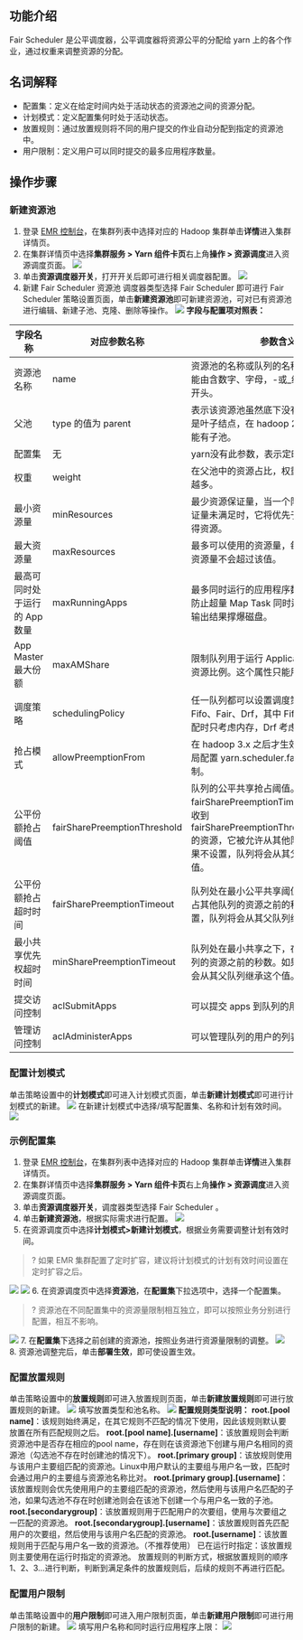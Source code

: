 ## 功能介绍
Fair Scheduler 是公平调度器，公平调度器将资源公平的分配给 yarn 上的各个作业，通过权重来调整资源的分配。
## 名词解释
- 配置集：定义在给定时间内处于活动状态的资源池之间的资源分配。
- 计划模式：定义配置集何时处于活动状态。
- 放置规则：通过放置规则将不同的用户提交的作业自动分配到指定的资源池中。
- 用户限制：定义用户可以同时提交的最多应用程序数量。

## 操作步骤
### 新建资源池
1. 登录 [EMR 控制台](https://console.cloud.tencent.com/emr)，在集群列表中选择对应的 Hadoop 集群单击**详情**进入集群详情页。
2. 在集群详情页中选择**集群服务 > Yarn 组件卡页**右上角**操作 > 资源调度**进入资源调度页面。
![](https://qcloudimg.tencent-cloud.cn/raw/16320db2e3a68ebf6ff3733c26201bc9.png)
3. 单击**资源调度器开关**，打开开关后即可进行相关调度器配置。
![](https://qcloudimg.tencent-cloud.cn/raw/da6a4c4cb0f1b09a1a11f87877c302cd.png)
4. 新建 Fair Scheduler 资源池
调度器类型选择 Fair Scheduler 即可进行 Fair Scheduler 策略设置页面，单击**新建资源池**即可新建资源池，可对已有资源池进行编辑、新建子池、克隆、删除等操作。
![](https://qcloudimg.tencent-cloud.cn/raw/4598532c402c263efc3552d77151401a.png)
**字段与配置项对照表：**
<table>
<thead>
<tr>
<th>字段名称</th>
<th>对应参数名称</th>
<th>参数含义</th>
</tr>
</thead>
<tbody><tr>
<td>资源池名称</td>
<td>name</td>
<td>资源池的名称或队列的名称。资源池名称只能由含数字、字母，-或_组成，不能以-或_开头。</td>
</tr>
<tr>
<td>父池</td>
<td>type 的值为 parent</td>
<td>表示该资源池虽然底下没有子池，但它也不是叶子结点，在 hadoop 2.8 及以后父池不能有子池。</td>
</tr>
<tr>
<td>配置集</td>
<td>无</td>
<td>yarn没有此参数，表示定时任务的集合。</td>
</tr>
<tr>
<td>权重</td>
<td>weight</td>
<td>在父池中的资源占比，权重越大分配的资源越多。</td>
</tr>
<tr>
<td>最小资源量</td>
<td>minResources</td>
<td>最少资源保证量，当一个队列的最少资源保证量未满足时，它将优先于其他同级队列获得资源。</td>
</tr>
<tr>
<td>最大资源量</td>
<td>maxResources</td>
<td>最多可以使用的资源量，每个队列可使用的资源量不会超过该值。</td>
</tr>
<tr>
<td>最高可同时处于运行的 App 数量</td>
<td>maxRunningApps</td>
<td>最多同时运行的应用程序数目，该限制可以防止超量 Map Task 同时运行时产生的中间输出结果撑爆磁盘。</td>
</tr>
<tr>
<td>App Master 最大份额</td>
<td>maxAMShare</td>
<td>限制队列用于运行 Application Master 的资源比例。这个属性只能用于叶子队列。</td>
</tr>
<tr>
<td>调度策略</td>
<td>schedulingPolicy</td>
<td>任一队列都可以设置调度策略，取值为 Fifo、Fair、Drf，其中 Fifo、Fair 在资源分配时只考虑内存，Drf 考虑内存和核数。</td>
</tr>
<tr>
<td>抢占模式</td>
<td>allowPreemptionFrom</td>
<td>在 hadoop 3.x 之后才生效，2.x只能由全局配置 yarn.scheduler.fair.preemption 控制。</td>
</tr>
<tr>
<td>公平份额抢占阈值</td>
<td>fairSharePreemptionThreshold</td>
<td>队列的公平共享抢占阈值。如果队列等待 fairSharePreemptionTimeout 之后没有接收到 fairSharePreemptionThreshold*fairShare 的资源，它被允许从其他队列抢占资源。如果不设置，队列将会从其父队列继承这个值。</td>
</tr>
<tr>
<td>公平份额抢占超时时间</td>
<td>fairSharePreemptionTimeout</td>
<td>队列处在最小公平共享阈值之下，在尝试抢占其他队列的资源之前的秒数。如果不设置，队列将会从其父队列继承这个值。</td>
</tr>
<tr>
<td>最小共享优先权超时时间</td>
<td>minSharePreemptionTimeout</td>
<td>队列处在最小共享之下，在尝试抢占其他队列的资源之前的秒数。如果不设置，队列将会从其父队列继承这个值。</td>
</tr>
<tr>
<td>提交访问控制</td>
<td>aclSubmitApps</td>
<td>可以提交 apps 到队列的用户的列表。</td>
</tr>
<tr>
<td>管理访问控制</td>
<td>aclAdministerApps</td>
<td>可以管理队列的用户的列表。</td>
</tr>
</tbody></table>


### 配置计划模式
单击策略设置中的**计划模式**即可进入计划模式页面，单击**新建计划模式**即可进行计划模式的新建。
![](https://qcloudimg.tencent-cloud.cn/raw/9a18689786bdc1e925340e3d65dfc2cd.png)
在新建计划模式中选择/填写配置集、名称和计划有效时间。
![](https://qcloudimg.tencent-cloud.cn/raw/40906d8b180daba5705f1f925d2e527d.png)

### 示例配置集
1. 登录 [EMR 控制台](https://console.cloud.tencent.com/emr)，在集群列表中选择对应的 Hadoop 集群单击**详情**进入集群详情页。
2. 在集群详情页中选择**集群服务 > Yarn 组件卡页**右上角**操作 > 资源调度**进入资源调度页面。
3. 单击**资源调度器开关**，调度器类型选择 Fair Scheduler 。
4. 单击**新建资源池**，根据实际需求进行配置。
![](https://qcloudimg.tencent-cloud.cn/raw/085278739c837cd8b8953a8d93d0ecd4.png)
5. 在资源调度页中选择**计划模式>新建计划模式**，根据业务需要调整计划有效时间。
>? 如果 EMR 集群配置了定时扩容，建议将计划模式的计划有效时间设置在定时扩容之后。
>
![](https://qcloudimg.tencent-cloud.cn/raw/7ae0572347df707c7389d85ff74ce488.png)
![](https://qcloudimg.tencent-cloud.cn/raw/37b2ecb065c0df19d39e92a9eb360f5a.png)
6. 在资源调度页中选择**资源池**，在**配置集**下拉选项中，选择一个配置集。
>? 资源池在不同配置集中的资源量限制相互独立，即可以按照业务分别进行配置，相互不影响。
>
![](https://qcloudimg.tencent-cloud.cn/raw/f96f07a7b414bb5b0ca842bc62c5e3fe.png)
7. 在**配置集**下选择之前创建的资源池，按照业务进⾏资源量限制的调整。
![](https://qcloudimg.tencent-cloud.cn/raw/c5a4ccb6eabee693c2539b9fa78d8e7d.png)
8. 资源池调整完后，单击**部署生效**，即可使设置生效。


### 配置放置规则
单击策略设置中的**放置规则**即可进入放置规则页面，单击**新建放置规则**即可进行放置规则的新建。
![](https://qcloudimg.tencent-cloud.cn/raw/cd120385fa49067e50cae7c8d0b959a2.png)
填写放置类型和池名称。
![](https://qcloudimg.tencent-cloud.cn/raw/d3cdc014b72b1490cfdf9ec63af822f7.png)
**配置规则类型说明：**
**root.[pool name]**：该规则始终满足，在其它规则不匹配的情况下使用，因此该规则默认要放置在所有匹配规则之后。
**root.[pool name].[username]**：该放置规则会判断资源池中是否存在相应的pool name，存在则在该资源池下创建与用户名相同的资源池（勾选池不存在时创建池的情况下）。
**root.[primary group]**：该放规则使用与该用户主要组匹配的资源池。Linux中用户默认的主要组与用户名一致，匹配时会通过用户的主要组与资源池名称比对。
**root.[primary group].[username]**：该放置规则会优先使用用户的主要组匹配的资源池，然后使用与该用户名匹配的子池，如果勾选池不存在时创建池则会在该池下创建一个与用户名一致的子池。
**root.[secondarygroup]**：该放置规则用于匹配用户的次要组，使用与次要组之一匹配的资源池。
**root.[secondarygroup].[username]**：该放置规则首先匹配用户的次要组，然后使用与该用户名匹配的资源池。
**root.[username]**：该放置规则用于匹配与用户名一致的资源池。（不推荐使用）
已在运行时指定：该放置规则主要使用在运行时指定的资源池。
放置规则的判断方式，根据放置规则的顺序1、2、3…进行判断，判断到满足条件的放置规则后，后续的规则不再进行匹配。

### 配置用户限制
单击策略设置中的**用户限制**即可进入用户限制页面，单击**新建用户限制**即可进行用户限制的新建。
![](https://qcloudimg.tencent-cloud.cn/raw/4b79b6bc1fa307e127efb51cef890dbb.png)
填写用户名称和同时运行应用程序上限：
![](https://qcloudimg.tencent-cloud.cn/raw/ecc5ee92ec96ca534635bbbc8d289c02.png)
